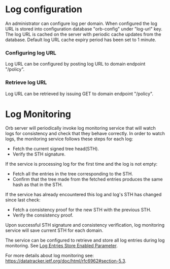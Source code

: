 # Log configuration

An administrator can configure log per domain. When configured the log URL
is stored into configuration database "orb-config" under "log-url" key.
The log URL is cached on the server with periodic cache updates from the database.
Default log URL cache expiry period has been set to 1 minute.

### Configuring log URL

Log URL can be configured by posting log URL to domain endpoint "/policy".

### Retrieve log URL

Log URL can be retrieved by issuing GET to domain endpoint "/policy".

# Log Monitoring

Orb server will periodically invoke log monitoring service that will watch logs for consistency 
and check that they behave correctly.
In order to watch logs, the monitoring service follows these steps for each log:
- Fetch the current signed tree head(STH).
- Verify the STH signature.

If the service is processing log for the first time and the log is not empty:
- Fetch all the entries in the tree corresponding to the STH. 
- Confirm that the tree made from the fetched entries produces the same hash as that in the STH. 

If the service has already encountered this log and log's STH has changed since last check:
- Fetch a consistency proof for the new STH with the previous STH.
- Verify the consistency proof.

Upon successful STH signature and consistency verification, log monitoring service will 
save current STH for each domain.

The service can be configured to retrieve and store all log entries during log monitoring. See [Log Entries Store Enabled Parameter](parameters.html###vct-log-entries-store-enabled).

For more details about log monitoring see: https://datatracker.ietf.org/doc/html/rfc6962#section-5.3.